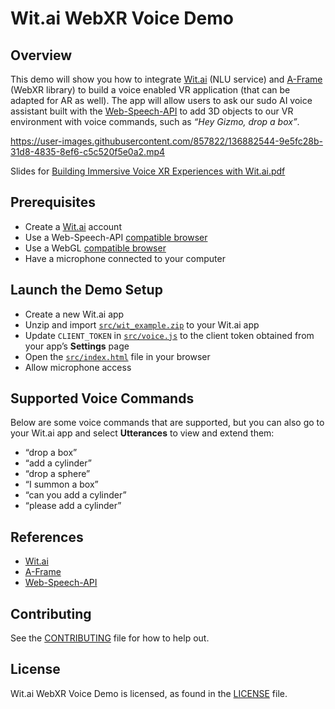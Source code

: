 # Wit.ai WebXR Voice Demo


## Overview

This demo will show you how to integrate [Wit.ai](https://wit.ai) (NLU service) and [A-Frame](https://aframe.io/) (WebXR library) to build a voice enabled VR application (that can be adapted for AR as well). The app will allow users to ask our sudo AI voice assistant built with the [Web-Speech-API](https://developer.mozilla.org/en-US/docs/Web/API/Web_Speech_API/Using_the_Web_Speech_API) to add 3D objects to our VR environment with voice commands, such as _“Hey Gizmo, drop a box”_.


https://user-images.githubusercontent.com/857822/136882544-9e5fc28b-31d8-4835-8ef6-c5c520f5e0a2.mp4

Slides for [Building Immersive Voice XR Experiences with Wit.ai.pdf](https://github.com/wit-ai/webxr-voice-demo/files/7326516/F8.2021.Building.Immersive.Voice.XR.Experiences.with.Wit.ai.pdf)

## Prerequisites



*   Create a [Wit.ai](https://wit.ai) account
*   Use a Web-Speech-API [compatible browser](https://developer.mozilla.org/en-US/docs/Web/API/Web_Speech_API#browser_compatibility)
*   Use a WebGL [compatible browser](https://developer.mozilla.org/en-US/docs/Web/API/WebGL_API#browser_compatibility)
*   Have a microphone connected to your computer


## Launch the Demo Setup



*   Create a new Wit.ai app
*   Unzip and import [`src/wit_example.zip`](src/wit_example.zip) to your Wit.ai app
*   Update `CLIENT_TOKEN` in  [`src/voice.js`](src/voice.js) to the client token obtained from your app’s **Settings** page 
*   Open the [`src/index.html`](src/index.html) file in your browser
*   Allow microphone access



## Supported Voice Commands

Below are some voice commands that are supported, but you can also go to your Wit.ai app and select **Utterances** to view and extend them:



*   “drop a box”
*   “add a cylinder”
*   “drop a sphere”
*   “I summon a box”
*   “can you add a cylinder”
*   “please add a cylinder”

## References

* [Wit.ai](https://wit.ai)
* [A-Frame](https://a-frame.io)
* [Web-Speech-API](https://developer.mozilla.org/en-US/docs/Web/API/Web_Speech_API/Using_the_Web_Speech_API)

## Contributing

See the [CONTRIBUTING](CONTRIBUTING.md) file for how to help out.


## License

Wit.ai WebXR Voice Demo is licensed, as found in the [LICENSE](LICENSE) file.
